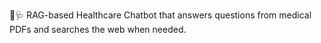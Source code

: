💬🩺 RAG-based Healthcare Chatbot that answers questions from medical PDFs and searches the web when needed.

